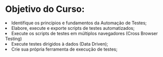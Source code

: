 
<h1>Objetivo do Curso:</h1>

<li> Identifique os princípios e fundamentos da Automação de Testes;</li>
<li>Elabore, execute e exporte scripts de testes automatizados;</li>
<li>Execute os scripts de testes em múltiplos navegadores (Cross Browser Testing)</li>
<li>Execute testes dirigidos à dados (Data Driven);</li>
<li>Crie sua própria ferramenta de execução de testes;</li>

